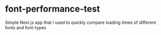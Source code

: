 # font-performance-test

Simple Next.js app that I used to quickly compare loading times of different fonts and font-types

